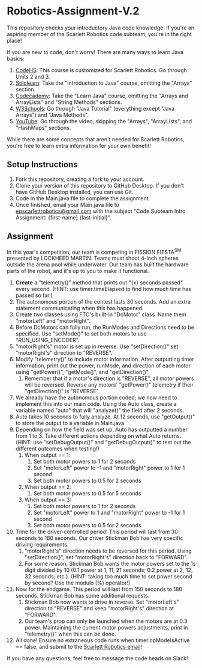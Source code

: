 # Robotics-Assignment-V.2
This repository checks your introductory Java code knowledge. 
If you're an aspiring member of the Scarlett Robotics code subteam,
    you're in the right place!

If you are new to code, don't worry!
There are many ways to learn Java basics:
1. [CodeHS](https://codehs.com/go/3BF3A): 
This course is customized for Scarlett Robotics. Go through Units 2 and 3.
2. [Sololearn](https://www.sololearn.com/learn/courses/java-introduction):
Take the "Introduction to Java" course, omitting the "Arrays" section.
3. [Codecademy](https://www.codecademy.com/learn/learn-java):
Take the "Learn Java" course, omitting the "Arrays and ArrayLists" and "String Methods" sections.
4. [W3Schools](https://www.w3schools.com/java):
Go through "Java Tutorial" (everything except "Java Arrays") and "Java Methods".
5. [YouTube](https://youtu.be/A74TOX803D0):
Go through the video, skipping the "Arrays", "ArrayLists", and "HashMaps" sections.

While there are some concepts that aren't needed for Scarlett Robotics, 
you're free to learn extra information for your own benefit!


## Setup Instructions
1. Fork this repository, creating a fork to your account.
2. Clone your version of this repository to GitHub Desktop. If you don't have GitHub Desktop installed, you can use Git.
3. Code in the Main.java file to complete the assignment.
4. Once finished, email your Main.java file to [epscarlettrobotics@gmail.com](mailto:epscarlettrobotics@gmail.com)
with the subject "Code Subteam Intro Assignment: {first-name} {last-initial}". 

## Assignment
In this year's competition, our team is competing in FISSION FIESTA<sup>SM</sup> presented by LOCKHEED MARTIN.
Teams must shoot 4-inch spheres outside the arena pool while underwater.
Our team has built the hardware parts of the robot, and it's up to you to make it functional.

1. **Create** a "telemetry()" method that prints out "{x} seconds passed" every second.
(HINT: use timer.timeElapsed to find how much time has passed so far.)
2. The autonomous portion of the contest lasts 30 seconds. Add an extra statement communicating when this has happened.
3. Create two classes using FTC's built-in "DcMotor" class.
Name them "motorLeft" and "motorRight".
4. Before DcMotors can fully run, the RunModes and Directions need to be specified.
Use "setMode()" to set both motors to use "RUN_USING_ENCODER".
5. "motorRight's" motor is set up in reverse. Use "setDirection()" set "motorRight's" direction to "REVERSE".
6. Modify "telemetry()" to include motor information.
After outputting timer information, print out the power, runMode, and direction of each motor using
"getPower()", "getMode()", and "getDirection()".
   1. Remember that if a motor's direction is "REVERSE", all motor powers will be reversed.
   Reverse any motors' "getPower()" telemetry if their "getDirection()" is "REVERSE". 
7. We already have the autonomous portion coded; we now need to implement this into our main code.
Using the Auto class, create a variable named "auto" that will "analyze()" the field after 2 seconds.
8. Auto takes 10 seconds to fully analyze.
At 12 seconds, use "getOutput()" to store the output to a variable in Main.java.
9. Depending on how the field was set up, Auto has outputted a number from 1 to 3.
Take different actions depending on what Auto returns.
(HINT: use "setDebugOutput()" and "getDebugOutput()" to test out the different outcomes when testing!)
   1. When output == 1:
      1. Set both motor powers to 1 for 2 seconds
      2. Set "motorLeft" power to -1 and "motorRight" power to 1 for 1 second
      3. Set both motor powers to 0.5 for 2 seconds
   2. When output == 2:
      1. Set both motor powers to 0.5 for 5 seconds
   3. When output == 3:
      1. Set both motor powers to 1 for 2 seconds
      2. Set "motorLeft" power to 1 and "motorRight" power to -1 for 1 second
      3. Set both motor powers to 0.5 for 2 seconds
10. Time for the driver-controlled period! This period will last from 30 seconds to 180 seconds.
Our driver Stickman Bob has very specific driving requirements.
    1. "motorRight's" direction needs to be reversed for this period.
    Using "setDirection()", set "motorRight's" direction back to "FORWARD".
    2. For some reason, Stickman Bob wants the motor powers set to the 1s digit divided by 10
    (0.1 power at 1, 11, 21 seconds; 0.2 power at 2, 12, 32 seconds; etc.).
    (HINT: taking too much time to set power second by second? Use the modulo (%) operator!)
11. Now for the endgame. This period will last from 150 seconds to 180 seconds. Stickman Bob has some additional requests.
    1. Stickman Bob now wants to drive in reverse.
    Set "motorLeft's" direction to "REVERSE" and keep "motorRight's" direction at "FORWARD".
    2. Our team's prop can only be launched when the motors are at 0.3 power.
    Maintaining the current motor powers adjustments, print in "telemetry()" when this can be done.
12. All done! Ensure no extraneous code runs when timer.opModeIsActive == false, and submit to the [Scarlett Robotics email](epscarlettrobotics@gmail.com)!

If you have any questions, feel free to message the code heads on Slack!

